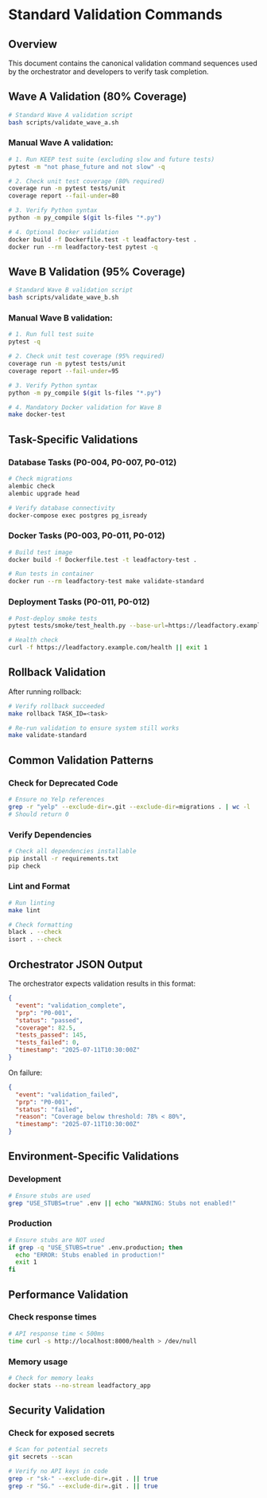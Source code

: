 # Standard Validation Commands

## Overview

This document contains the canonical validation command sequences used by the orchestrator and developers to verify task completion.

## Wave A Validation (80% Coverage)

```bash
# Standard Wave A validation script
bash scripts/validate_wave_a.sh
```

### Manual Wave A validation:
```bash
# 1. Run KEEP test suite (excluding slow and future tests)
pytest -m "not phase_future and not slow" -q

# 2. Check unit test coverage (80% required)
coverage run -m pytest tests/unit
coverage report --fail-under=80

# 3. Verify Python syntax
python -m py_compile $(git ls-files "*.py")

# 4. Optional Docker validation
docker build -f Dockerfile.test -t leadfactory-test .
docker run --rm leadfactory-test pytest -q
```

## Wave B Validation (95% Coverage)

```bash
# Standard Wave B validation script
bash scripts/validate_wave_b.sh
```

### Manual Wave B validation:
```bash
# 1. Run full test suite
pytest -q

# 2. Check unit test coverage (95% required)
coverage run -m pytest tests/unit
coverage report --fail-under=95

# 3. Verify Python syntax
python -m py_compile $(git ls-files "*.py")

# 4. Mandatory Docker validation for Wave B
make docker-test
```

## Task-Specific Validations

### Database Tasks (P0-004, P0-007, P0-012)
```bash
# Check migrations
alembic check
alembic upgrade head

# Verify database connectivity
docker-compose exec postgres pg_isready
```

### Docker Tasks (P0-003, P0-011, P0-012)
```bash
# Build test image
docker build -f Dockerfile.test -t leadfactory-test .

# Run tests in container
docker run --rm leadfactory-test make validate-standard
```

### Deployment Tasks (P0-011, P0-012)
```bash
# Post-deploy smoke tests
pytest tests/smoke/test_health.py --base-url=https://leadfactory.example.com

# Health check
curl -f https://leadfactory.example.com/health || exit 1
```

## Rollback Validation

After running rollback:
```bash
# Verify rollback succeeded
make rollback TASK_ID=<task>

# Re-run validation to ensure system still works
make validate-standard
```

## Common Validation Patterns

### Check for Deprecated Code
```bash
# Ensure no Yelp references
grep -r "yelp" --exclude-dir=.git --exclude-dir=migrations . | wc -l
# Should return 0
```

### Verify Dependencies
```bash
# Check all dependencies installable
pip install -r requirements.txt
pip check
```

### Lint and Format
```bash
# Run linting
make lint

# Check formatting
black . --check
isort . --check
```

## Orchestrator JSON Output

The orchestrator expects validation results in this format:
```json
{
  "event": "validation_complete",
  "prp": "P0-001",
  "status": "passed",
  "coverage": 82.5,
  "tests_passed": 145,
  "tests_failed": 0,
  "timestamp": "2025-07-11T10:30:00Z"
}
```

On failure:
```json
{
  "event": "validation_failed",
  "prp": "P0-001",
  "status": "failed",
  "reason": "Coverage below threshold: 78% < 80%",
  "timestamp": "2025-07-11T10:30:00Z"
}
```

## Environment-Specific Validations

### Development
```bash
# Ensure stubs are used
grep "USE_STUBS=true" .env || echo "WARNING: Stubs not enabled!"
```

### Production
```bash
# Ensure stubs are NOT used
if grep -q "USE_STUBS=true" .env.production; then
  echo "ERROR: Stubs enabled in production!"
  exit 1
fi
```

## Performance Validation

### Check response times
```bash
# API response time < 500ms
time curl -s http://localhost:8000/health > /dev/null
```

### Memory usage
```bash
# Check for memory leaks
docker stats --no-stream leadfactory_app
```

## Security Validation

### Check for exposed secrets
```bash
# Scan for potential secrets
git secrets --scan

# Verify no API keys in code
grep -r "sk-" --exclude-dir=.git . || true
grep -r "SG." --exclude-dir=.git . || true
```